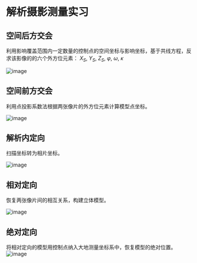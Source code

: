 # 解析摄影测量实习
## 空间后方交会
利用影响覆盖范围内一定数量的控制点的空间坐标与影响坐标，基于共线方程，反求该影像的的六个外方位元素： $X_S$, $Y_S$, $Z_S$, $\varphi$, $\omega$, $\kappa$ 

![image](picture/space_resection.png)
## 空间前方交会
利用点投影系数法根据两张像片的外方位元素计算模型点坐标。

![image](picture/space_intersection.png)
## 解析内定向
扫描坐标转为相片坐标。

![image](picture/interior_orientation.png)
## 相对定向
恢复两张像片间的相互关系，构建立体模型。

![image](picture/relative_orientation.png)
## 绝对定向
将相对定向的模型用控制点纳入大地测量坐标系中，恢复模型的绝对位置。
![image](picture/absolute_orientation.png)
